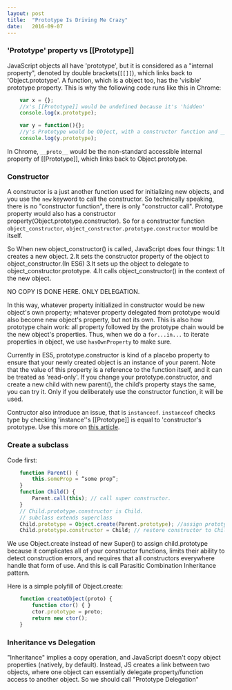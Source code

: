 ```yaml
---
layout: post
title:  "Prototype Is Driving Me Crazy"
date:   2016-09-07
---
```



### 'Prototype' property vs [[Prototype]]
JavaScript objects all have 'prototype', but it is considered as a "internal property", denoted by double brackets(`[[]]`), which links back to 'Object.prototype'. A function, which is a object too, has the 'visible' prototype property. This is why the following code runs like this in Chrome:

```javascript
    var x = {};
    //x's [[Prototype]] would be undefined because it's 'hidden'
    console.log(x.prototype);

    var y = function(){};
    //y's Prototype would be Object, with a constructor function and __proto__
    console.log(y.prototype);
```

In Chrome, `__proto__` would be the non-standard accessible internal property of [[Prototype]], which links back to Object.prototype.

### Constructor
A constructor is a just another function used for initializing new objects, and you use the `new` keyword to call the constructor. So technically speaking, there is no "constructor function", there is only "constructor call". Prototype property would also has a constructor property(Object.prototype.constructor). So for a constructor function  `object_constructor`, `object_constructor.prototype.constructor` would be itself.

So When new object_constructor() is called, JavaScript does four things:
1.It creates a new object.
2.It sets the constructor property of the object to object_constructor.(In ES6)
3.It sets up the object to delegate to object_constructor.prototype.
4.It calls object_constructor() in the context of the new object.

NO COPY IS DONE HERE. ONLY DELEGATION.

In this way, whatever property initialized in constructor would be new object's own property; whatever property delegated from prototype would also become new object's property, but not its own. This is also how prototype chain work: all property followed by the prototype chain would be the new object's properties. Thus, when we do a `for...in...` to iterate properties in object, we use `hasOwnProperty` to make sure.

Currently in ES5, prototype.constructor is kind of a placebo property to ensure that your newly created object is an instance of your parent. Note that the value of this property is a reference to the function itself, and it can be treated as 'read-only'.  If you change your prototype.constructor,  and create a new child with new parent(), the child’s property stays the same, you can try it. Only if you deliberately use the constructor function, it will be used. 

Contructor also introduce an issue, that is `instanceof`. `instanceof` checks type by checking 'instance''s [[Prototype]] is equal to 'constructor's prototype. Use this more on [this article](https://medium.com/javascript-scene/javascript-factory-functions-vs-constructor-functions-vs-classes-2f22ceddf33e#.av1qtyvf9).

### Create a subclass
Code first:

```javascript
    function Parent() {
        this.someProp = “some prop”;
    }
    function Child() {
        Parent.call(this); // call super constructor.
    }
    // Child.prototype.constructor is Child.
    // subclass extends superclass
    Child.prototype = Object.create(Parent.prototype); //assign prototype, but overwrite Child.prototype.constructor to Parent
    Child.prototype.constructor = Child; // restore constructor to Child
```

We use Object.create instead of new Super() to assign child.prototype because it complicates all of your constructor functions, limits their ability to detect construction errors, and requires that all constructors everywhere handle that form of use. And this is call Parasitic Combination Inheritance pattern.

Here is a simple polyfill of Object.create:

```javascript
    function createObject(proto) {
        function ctor() { }
        ctor.prototype = proto;
        return new ctor();
    }
```

### Inheritance vs Delegation

"Inheritance" implies a copy operation, and JavaScript doesn't copy object properties (natively, by default). Instead, JS creates a link between two objects, where one object can essentially delegate property/function access to another object. So we should call "Prototype Delegation"
















